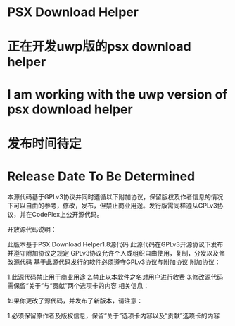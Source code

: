 # PSX Download Helper

# 正在开发uwp版的psx download helper

# I am  working with the uwp version of psx download helper

# 发布时间待定

# Release Date To Be Determined

本源代码基于GPLv3协议并同时遵循以下附加协议，保留版权及作者信息的情况下可以自由的参考，修改，发布，但禁止商业用途。发行版需同样遵从GPLv3协议，并在CodePlex上公开源代码。

开放源代码说明：

此版本基于PSX Download Helper1.8源代码
此源代码在GPLv3开源协议下发布并遵守附加协议之规定
GPLv3协议允许个人或组织自由使用，复制，分发以及修改源代码
基于此源代码发行的软件必须遵守GPLv3协议与附加协议
附加协议：

1.此源代码禁止用于商业用途
2.禁止以本软件之名对用户进行收费
3.修改源代码需保留“关于”与“贡献”两个选项卡的内容
相关信息：

如果你更改了源代码，并发布了新版本，请注意：

1.必须保留原作者及版权信息，保留“关于”选项卡内容以及“贡献”选项卡的内容
